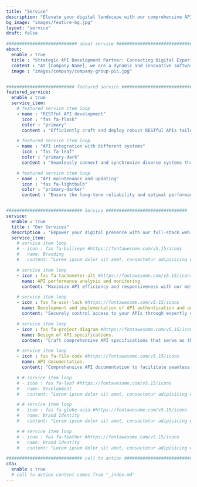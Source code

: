 ```yaml
---
title: "Service"
description: "Elevate your digital landscape with our comprehensive API development services. From seamless integration to robust maintenance, we specialize in crafting, connecting, and optimizing APIs tailored to your needs."
bg_image: "images/feature-bg.jpg"
layout: "service"
draft: false

########################### about service #############################
about:
  enable : true
  title : "Strategic API Development Partner: Connecting Digital Experiences"
  content : "At [Company Name], we are a dynamic and innovative software development firm dedicated to turning ideas into exceptional digital solutions. With a proven track record of crafting cutting-edge software, we specialize in building bespoke applications that cater to diverse business needs. Our expertise extends beyond software, as we excel in API development, seamlessly connecting systems and optimizing data flow. Leveraging the power of technologies such as Python, .NET Core, Spring Boot for the backend, and Angular for the frontend, our passionate team of developers and engineers is committed to delivering top-notch solutions that drive efficiency, foster growth, and bring visions to life. Partner with us to embark on a journey of technological transformation."
  image : "images/company/company-group-pic.jpg"


########################## featured service ############################
featured_service:
  enable : true
  service_item:
    # featured service item loop
    - name : "RESTful API development"
      icon : "fas fa-flask"
      color : "primary"
      content : "Efficiently craft and deploy robust RESTful APIs tailored to your application's needs with our expert API development services."

    # featured service item loop
    - name : "API integration with different systems"
      icon : "fas fa-leaf"
      color : "primary-dark"
      content : "Seamlessly connect and synchronize diverse systems through expert API integration services."

    # featured service item loop
    - name : "API maintenance and updating"
      icon : "fas fa-lightbulb"
      color : "primary-darker"
      content : "Ensure the long-term reliability and optimal performance of your APIs with our comprehensive maintenance and updating solutions."


############################# Service ###############################
service:
  enable : true
  title : "Our Services"
  description : "Empower your digital presence with our full-stack web development services, creating dynamic and user-centric websites tailored to your needs. Elevate functionality and connectivity with our API development expertise, seamlessly integrating applications and systems to enhance performance and user experiences."
  service_item:
    # service item loop
    # - icon : fas fa-bullseye #https://fontawesome.com/v5.15/icons
    #   name: Branding
    #   content: "Lorem ipsum dolor sit amet, consectetur adipisicing elit, sed do eiusmod tempor incididunt ut"

    # service item loop
    - icon : fas fa-tachometer-alt #https://fontawesome.com/v5.15/icons
      name: API performance analysis and monitoring
      content: "Maximize API efficiency and responsiveness with our meticulous performance analysis and real-time monitoring services."

    # service item loop
    - icon : fas fa-user-lock #https://fontawesome.com/v5.15/icons
      name: Development and implementation of API authentication and authorisation.
      content: "Securely control access to your APIs through expertly developed authentication and authorization systems."

    # service item loop
    - icon : fas fa-project-diagram #https://fontawesome.com/v5.15/icons
      name: Design of API specifications.
      content: "Craft comprehensive API specifications that serve as the blueprint for seamless development and integration."

    # service item loop
    - icon : fas fa-file-code #https://fontawesome.com/v5.15/icons
      name: API documentation.
      content: "Comprehensive API documentation to facilitate seamless integration, development, and troubleshooting."

    # # service item loop
    # - icon : fas fa-leaf #https://fontawesome.com/v5.15/icons
    #   name: Development
    #   content: "Lorem ipsum dolor sit amet, consectetur adipisicing elit, sed do eiusmod tempor incididunt ut"

    # # service item loop
    # - icon : fas fa-globe-asia #https://fontawesome.com/v5.15/icons
    #   name: Brand Identity
    #   content: "Lorem ipsum dolor sit amet, consectetur adipisicing elit, sed do eiusmod tempor incididunt ut"

    # # service item loop
    # - icon : fas fa-feather #https://fontawesome.com/v5.15/icons
    #   name: Brand Identity
    #   content: "Lorem ipsum dolor sit amet, consectetur adipisicing elit, sed do eiusmod tempor incididunt ut"

############################# call to action #################################
cta:
  enable : true
  # call to action content comes from "_index.md"
---
```

